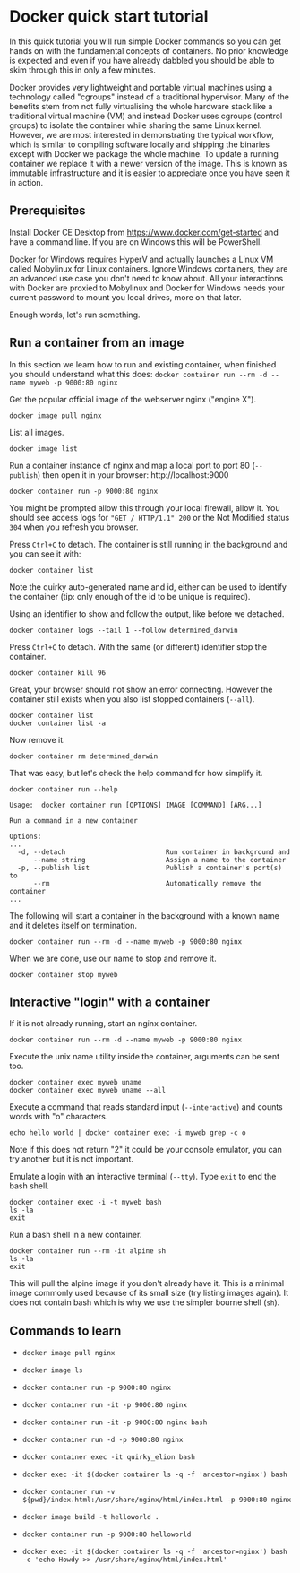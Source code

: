 # Docker quick start tutorial

In this quick tutorial you will run simple Docker commands so you can get hands on with the fundamental concepts of containers. No prior knowledge is expected and even if you have already dabbled you should be able to skim through this in only a few minutes.

Docker provides very lightweight and portable virtual machines using a technology called "cgroups" instead of a traditional hypervisor. Many of the benefits stem from not fully virtualising the whole hardware stack like a traditional virtual machine (VM) and instead Docker uses cgroups (control groups) to isolate the container while sharing the same Linux kernel. However, we are most interested in demonstrating the typical workflow, which is similar to compiling software locally and shipping the binaries except with Docker we package the whole machine. To update a running container we replace it with a newer version of the image. This is known as immutable infrastructure and it is easier to appreciate once you have seen it in action.

## Prerequisites

Install Docker CE Desktop from https://www.docker.com/get-started and have a command line. If you are on Windows this will be PowerShell.

Docker for Windows requires HyperV and actually launches a Linux VM called Mobylinux for Linux containers. Ignore Windows containers, they are an advanced use case you don't need to know about. All your interactions with Docker are proxied to Mobylinux and Docker for Windows needs your current password to mount you local drives, more on that later.

Enough words, let's run something.

## Run a container from an image

In this section we learn how to run and existing container, when finished you should understand what this does: `docker container run --rm -d --name myweb -p 9000:80 nginx`

Get the popular official image of the webserver nginx ("engine X").

    docker image pull nginx

List all images.

    docker image list

Run a container instance of nginx and map a local port to port 80 (`--publish`) then open it in your browser: http://localhost:9000

    docker container run -p 9000:80 nginx

You might be prompted allow this through your local firewall, allow it. You should see access logs for `"GET / HTTP/1.1" 200` or the Not Modified status `304` when you refresh you browser.

Press `Ctrl+C` to detach. The container is still running in the background and you can see it with:

    docker container list

Note the quirky auto-generated name and id, either can be used to identify the container (tip: only enough of the id to be unique is required).

Using an identifier to show and follow the output, like before we detached.

    docker container logs --tail 1 --follow determined_darwin

Press `Ctrl+C` to detach. With the same (or different) identifier stop the container.

    docker container kill 96

Great, your browser should not show an error connecting. However the container still exists when you also list stopped containers (`--all`).

    docker container list
    docker container list -a

Now remove it.

    docker container rm determined_darwin

That was easy, but let's check the help command for how simplify it.

    docker container run --help

```
Usage:  docker container run [OPTIONS] IMAGE [COMMAND] [ARG...]

Run a command in a new container

Options:
...
  -d, --detach                         Run container in background and
      --name string                    Assign a name to the container
  -p, --publish list                   Publish a container's port(s) to
      --rm                             Automatically remove the container
...
```

The following will start a container in the background with a known name and it deletes itself on termination.

    docker container run --rm -d --name myweb -p 9000:80 nginx

When we are done, use our name to stop and remove it.

    docker container stop myweb

## Interactive "login" with a container

If it is not already running, start an nginx container.

    docker container run --rm -d --name myweb -p 9000:80 nginx

Execute the unix name utility inside the container, arguments can be sent too.

    docker container exec myweb uname
    docker container exec myweb uname --all

Execute a command that reads standard input (`--interactive`) and counts words with "o" characters.

    echo hello world | docker container exec -i myweb grep -c o

Note if this does not return "2" it could be your console emulator, you can try another but it is not important.

Emulate a login with an interactive terminal (`--tty`). Type `exit` to end the bash shell.

    docker container exec -i -t myweb bash
    ls -la
    exit

Run a bash shell in a new container.

    docker container run --rm -it alpine sh
    ls -la
    exit

This will pull the alpine image if you don't already have it. This is a minimal image commonly used because of its small size (try listing images again). It does not contain bash which is why we use the simpler bourne shell (`sh`).

## Commands to learn

- `docker image pull nginx`
- `docker image ls`
- `docker container run -p 9000:80 nginx`
- `docker container run -it -p 9000:80 nginx`
- `docker container run -it -p 9000:80 nginx bash`
- `docker container run -d -p 9000:80 nginx`
- `docker container exec -it quirky_elion bash`
- `docker exec -it $(docker container ls -q -f 'ancestor=nginx') bash`
- `docker container run -v ${pwd}/index.html:/usr/share/nginx/html/index.html -p 9000:80 nginx`

- `docker image build -t helloworld .`
- `docker container run -p 9000:80 helloworld`

- `docker exec -it $(docker container ls -q -f 'ancestor=nginx') bash -c 'echo Howdy >> /usr/share/nginx/html/index.html'`
